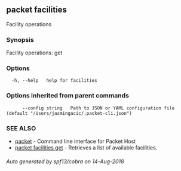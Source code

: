 ## packet facilities

Facility operations

### Synopsis

Facility operations: get

### Options

```
  -h, --help   help for facilities
```

### Options inherited from parent commands

```
      --config string   Path to JSON or YAML configuration file (default "/Users/jasmingacic/.packet-cli.json")
```

### SEE ALSO

* [packet](packet.md)	 - Command line interface for Packet Host
* [packet facilities get](packet_facilities_get.md)	 - Retrieves a list of available facilities.

###### Auto generated by spf13/cobra on 14-Aug-2018
